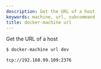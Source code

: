 ```yaml
---
description: Get the URL of a host
keywords: machine, url, subcommand
title: docker-machine url
---
```


Get the URL of a host

```bash
$ docker-machine url dev

tcp://192.168.99.109:2376
```